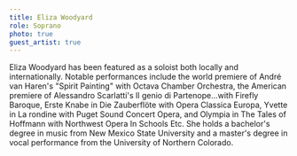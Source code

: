 ```yaml
---
title: Eliza Woodyard
role: Soprano
photo: true
guest_artist: true
---
```


Eliza Woodyard has been featured as a soloist both locally and internationally. Notable performances include the world premiere of André van Haren's "Spirit Painting" with Octava Chamber Orchestra, the American premiere of Alessandro Scarlatti's Il genio di Partenope...with Firefly Baroque, Erste Knabe in Die Zauberflöte with Opera Classica Europa, Yvette in La rondine with Puget Sound Concert Opera, and Olympia in The Tales of Hoffmann with Northwest Opera In Schools Etc. She holds a bachelor's degree in music from New Mexico State University and a master's degree in vocal performance from the University of Northern Colorado.